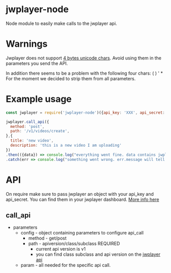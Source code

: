 # jwplayer-node

Node module to easily make calls to the jwplayer api.

# Warnings

Jwplayer does not support [4 bytes unicode chars](https://unicode-table.com/en/#myanmar).
Avoid using them in the parameters you send the API.

In addition there seems to be a problem with the following four chars: ( ) ' *
For the moment we decided to strip them from all parameters.

# Example usage
```javascript
const jwplayer = require('jwplayer-node')({api_key: 'XXX', api_secret: 'XXXXX'})

jwplayer.call_api({
  method: 'post',
  path: '/v1/videos/create',
},{
  title: 'new video',
  description: 'this is a new video I am uploading'
})
.then(({data}) => console.log("everything went fine. data contains jwplayer response"))
.catch(err => console.log("something went wrong. err.message will tell us more"))
```
# API

On require make sure to pass jwplayer an object with your api_key and api_secret. You can find them in your jwplayer dashboard. [More info here](https://support.jwplayer.com/customer/portal/articles/2339133-accessing-your-api-key-secret)

## call_api

* parameters
  * config - object containing parameters to configure api_call
    * method - get/post
    * path - apiversion/class/subclass REQUIRED
      * current api version is v1
      * you can find class subclass and api version on the [jwplayer api](https://developer.jwplayer.com/jw-platform/reference/v1/)
  * param - all needed for the specific api call.
